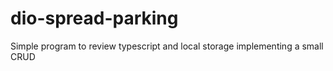 # dio-spread-parking

Simple program to review typescript and local storage implementing a small CRUD
